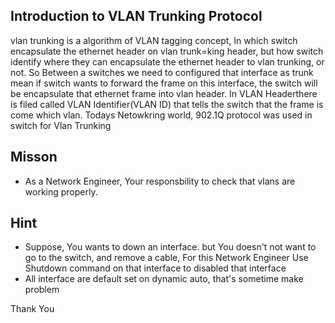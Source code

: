 ## Introduction to VLAN Trunking Protocol 

vlan trunking is a algorithm of VLAN tagging concept, In which switch encapsulate the ethernet header on vlan trunk=king header, but how switch identify where they can encapsulate the ethernet header to vlan trunking, or not. So Between a switches we need to configured that interface as trunk mean if switch wants to forward the frame on this interface, the switch will be encapsulate that ethernet frame into vlan header. In VLAN Headerthere is filed called VLAN Identifier(VLAN ID) that tells the switch that the frame is come which vlan. Todays Netowkring world, 902.1Q protocol was used in switch for Vlan Trunking


## Misson 
- As a Network Engineer, Your responsbility to check that vlans are working properly.

## Hint 
- Suppose, You wants to down an interface. but You doesn't not want to go to the switch, and remove a cable, For this Network Engineer Use Shutdown command on that interface to disabled that interface
- All interface are default set on dynamic auto, that's sometime make problem


Thank You
